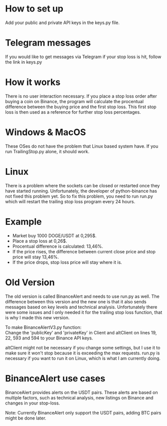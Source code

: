# How to set up
Add your public and private API keys in the keys.py file. 

# Telegram messages
If you would like to get messages via Telegram if your stop loss is hit, follow the link in keys.py

# How it works
There is no user interaction necessary. If you place a stop loss order after buying a coin on Binance, the program will calculate the procentual difference between the buying price and the first stop loss.
This first stop loss is then used as a reference for further stop loss percentages.

# Windows & MacOS
These OSes do not have the problem that Linux based system have. If you run TrailingStop.py alone, it should work.

# Linux
There is a problem where the sockets can be closed or restarted once they have started running.
Unfortunately, the developer of python-binance has not fixed this problem yet.
So to fix this problem, you need to run run.py which will restart the trailing stop loss program every 24 hours.

# Example
- Market buy 1000 DOGE/USDT at 0,295$.
- Place a stop loss at 0,26$.
- Procentual difference is calculated: 13,46%.
- If the price rises, the difference between current close price and stop price will stay 13,46%.
- If the price drops, stop loss price will stay where it is.

# Old Version
The old version is called BinanceAlert and needs to use run.py as well.
The difference between this version and the new one is that it also sends messages based on key levels and technical analysis.
Unfortunately there were some issues and I only needed it for the trailing stop loss function, that is why I made this new version.

To make BinanceAlertV3.py function:\
Change the 'publicKey' and 'privateKey' in Client and altClient on lines 19, 22, 593 and 594 to your Binance API keys.

altClient might not be necessary if you change some settings, but I use it to make sure it won't stop because it is exceeding the max requests.
run.py is necessary if you want to run it on Linux, which is what I am currently doing. 

# BinanceAlert use cases
BinanceAlert provides alerts on the USDT pairs. These alerts are based on multiple factors, such as technical analysis, new listings on Binance and changes in your stop-loss.

Note:
Currently BinanceAlert only support the USDT pairs, adding BTC pairs might be done later.